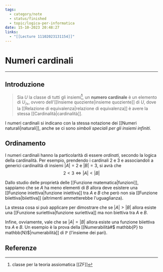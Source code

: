 ```yaml
---
tags:
  - category/note
  - status/finished
  - topic/logica-per-informatica
date: 15-10-2023 20:48:27
links:
  - "[[Lecture 11102023131154]]"
---
```

# Numeri cardinali
---
## Introduzione
> Sia $U$ la classe di tutti gli insiemi[^1], un **numero cardinale** è un elemento di $U_{/\equiv}$, ovvero dell'[[Insieme quoziente|insieme quoziente]] di $U$, dove la [[Relazione di equivalenza|relazione di equivalenza]] è avere la stessa [[Cardinalità|cardinalità]].

I numeri cardinali si indicano con la stessa notazione dei [[Numeri naturali|naturali]], anche se ci sono _simboli speciali per gli insiemi infiniti_.

## Ordinamento
I numeri cardinali hanno la particolarità di essere _ordinati_, secondo la logica della cardinalità. Per esempio, prendendo i cardinali $2$ e $3$ e associandoli a generici cardinalità di insiemi $|A| = 2$ e $|B| = 3$, si avrà che
$$2 < 3 \iff |A| < |B|$$

Dallo studio delle proprietà delle [[Funzione matematica|funzioni]], sappiamo che se $A$ ha meno elementi di $B$ allora deve esistere una [[Funzione iniettiva|funzione iniettiva]] tra $A$ e $B$ che però non sia [[Funzione biiettiva|biiettiva]] (altrimenti ammetterebbe l'uguaglianza).

La stessa cosa si può applicare per dimostrare che se $|A| > |B|$ allora esiste una [[Funzione suriettiva|funzione suriettiva]] ma non biettiva tra $A$ e $B$.

Infine, ovviamente, vale che se $|A| = |B|$ allora esiste una funzione biiettiva tra $A$ e $B$. Un esempio è la prova della [[Numerabilità#$ mathbb{P} to mathbb{N}$|numerabilità]] di $\mathbb{P}$ (l'insieme dei pari).

## Referenze
[^1]: classe per la teoria assiomatica [[ZF]]